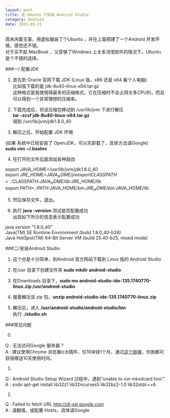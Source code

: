 ```yaml
---
layout: post
title: 在 Ubuntu 下安装 Android Studio
category: Android
date: 2015-03-21
---
```


周末闲着无事，用虚拟器装了个Ubuntu ，并在上面搭建了一个Android 开发环境，感觉还不错。   
对于买不起 MacBook ，又受够了Windows 上太多流氓软件的情况下，Ubuntu 是个不错的选择。   

###一/ 配置JDK   


1. 首先到 Oracle 官网下载 JDK (Linux 版，x86 还是 x64 看个人电脑)   
比如我下载的是 jdk-8u40-linux-x64.tar.gz   
这种格式是我使用得最多的压缩格式。它在压缩时不会占用太多CPU的，而且可以得到一个非常理想的压缩率。   

2. 下载完成后，将该压缩包移动到 /usr/lib/jvm 下进行解压   
**tar -zcvf jdk-8u40-linux-x64.tar.gz**   
得到 /usr/lib/jvm/jdk1.8.0_40   

3. 解压之后，开始配置 JDK 环境   
<!-- more -->   
(如果 系统中已经安装了 OpenJDK，可以先卸载了，具体方法请Google)   
**sudo vim ~/.bashrc**   

4. 在打开的文件后面添加各种路劲   

export JAVA_HOME=/usr/lib/jvm/jdk1.8.0_40   
export JRE_HOME=$JAVA_HOME/jre   
export CLASSPATH=.:$CLASSPATH:$JAVA_HOME/lib:$JRE_HOME/lib   
export PATH=.:$PATH:$JAVA_HOME/bin:$JRE_HOME/bin:$JAVA_HOME/lib   

5. 然后保存文件，退出。   

6. 执行 **java -version** 测试是否配置成功   
出现如下所示的信息表示配置成功   

java version "1.8.0_40"   
Java(TM) SE Runtime Environment (build 1.8.0_40-b26)   
Java HotSpot(TM) 64-Bit Server VM (build 25.40-b25, mixed mode)   

###二/安装Android Studio   

1. 这个也是十分简单，到Android 官方网站下载到 Linux 版的 Android Studio   

2. 在/usr 目录下创建文件夹 **sudo mkdir android-studio**   
3. 在Downloads 目录下，**sudo mv android-studio-ide-135.1740770-linux.zip /usr/android-studio**   
4. 接着解压该 zip 包，**unzip android-studio-ide-135.1740770-linux.zip**   
5. 解压后，进入 **/usr/android-studio/android-studio/bin**   
执行 **./studio.sh**   

###常见问题      

0.   
Q : 无法访问Google 服务器？   
A : 建议使用Chrome 浏览器`红杏`插件，仅10块钱1个月，通过[这个链接](http://honx.in/_VGgyfM6vD322zEsn)，你我都可获得赠送10天使用时间。   


1.   
Q : Android Studio Setup Wizard 过程中，遇到“unable to run mksdcard tool.”   
A : sudo apt-get install lib32z1 lib32ncurses5 lib32bz2-1.0 lib32stdc++6   

2.   
Q : Failed to fetch URL http://dl-ssl.google.com   
A : 请翻墙，或配置 Hosts，具体请Google   

